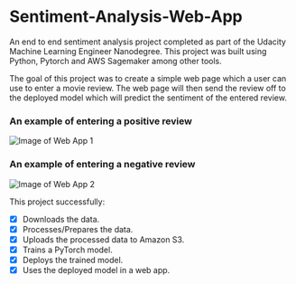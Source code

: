 # Sentiment-Analysis-Web-App
An end to end sentiment analysis project completed as part of the Udacity Machine Learning Engineer Nanodegree. This project was built using Python, Pytorch and AWS Sagemaker among other tools. 

The goal of this project was to create a simple web page which a user can use to enter a movie review. The web page will then send the review off to the deployed model which will predict the sentiment of the entered review.


### An example of entering a positive review 
![Image of Web App 1](https://media.giphy.com/media/LnuDHODJLk2463oTer/giphy.gif)

### An example of entering a negative review
![Image of Web App 2](https://media.giphy.com/media/dWNx6FcCs1Hhnkb4wm/giphy.gif)

This project successfully:

- [x] Downloads the data.
- [x] Processes/Prepares the data.
- [x] Uploads the processed data to Amazon S3.
- [x] Trains a PyTorch model.
- [x] Deploys the trained model.
- [x] Uses the deployed model in a web app.
